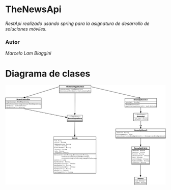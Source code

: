 # TheNewsApi

_RestApi realizado usando spring para la asignatura de desarrollo de soluciones móviles._

### Autor

_Marcelo Lam Biaggini_

# Diagrama de clases

![Diagrama de clases](/DiagramaNewsApi.png)
